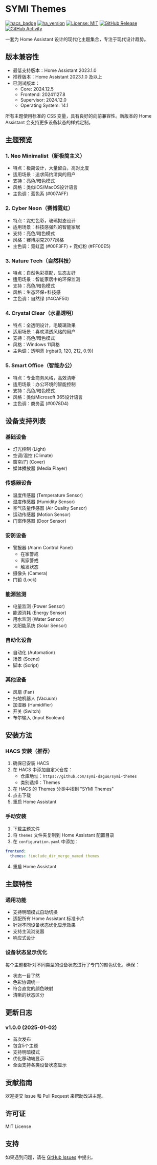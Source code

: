 # SYMI Themes

[![hacs_badge](https://img.shields.io/badge/HACS-Custom-orange.svg)](https://github.com/custom-components/hacs)
[![ha_version](https://img.shields.io/badge/Home%20Assistant-2023.1.0-blue.svg)](https://www.home-assistant.io)
[![License: MIT](https://img.shields.io/badge/License-MIT-yellow.svg)](https://opensource.org/licenses/MIT)
[![GitHub Release][releases-shield]][releases]
[![GitHub Activity][commits-shield]][commits]

[releases-shield]: https://img.shields.io/github/release/symi-daguo/symi-themes.svg
[releases]: https://github.com/symi-daguo/symi-themes/releases
[commits-shield]: https://img.shields.io/github/commit-activity/y/symi-daguo/symi-themes.svg
[commits]: https://github.com/symi-daguo/symi-themes/commits/main

一套为 Home Assistant 设计的现代化主题集合，专注于现代设计趋势。

## 版本兼容性

- 最低支持版本：Home Assistant 2023.1.0
- 推荐版本：Home Assistant 2023.1.0 及以上
- 已测试版本：
  - Core: 2024.12.5
  - Frontend: 20241127.8
  - Supervisor: 2024.12.0
  - Operating System: 14.1

所有主题使用标准的 CSS 变量，具有良好的向前兼容性。新版本的 Home Assistant 会支持更多设备状态的样式定制。

## 主题预览

### 1. Neo Minimalist（新极简主义）
- 特点：极简设计，大量留白，高对比度
- 适用场景：追求简约清爽的用户
- 支持：亮色/暗色模式
- 风格：类似iOS/MacOS设计语言
- 主色调：蓝色系 (#007AFF)

### 2. Cyber Neon（赛博霓虹）
- 特点：霓虹色彩，玻璃拟态设计
- 适用场景：科技感强烈的智能家居
- 支持：亮色/暗色模式
- 风格：赛博朋克2077风格
- 主色调：霓虹蓝 (#00F3FF) + 霓虹粉 (#FF00E5)

### 3. Nature Tech（自然科技）
- 特点：自然色彩搭配，生态友好
- 适用场景：智能家居中的环保监测
- 支持：亮色/暗色模式
- 风格：生态环保+科技感
- 主色调：自然绿 (#4CAF50)

### 4. Crystal Clear（水晶透明）
- 特点：全透明设计，毛玻璃效果
- 适用场景：喜欢清透风格的用户
- 支持：亮色/暗色模式
- 风格：Windows 11风格
- 主色调：透明蓝 (rgba(0, 120, 212, 0.9))

### 5. Smart Office（智能办公）
- 特点：专业商务风格，高效清晰
- 适用场景：办公环境的智能控制
- 支持：亮色/暗色模式
- 风格：类似Microsoft 365设计语言
- 主色调：商务蓝 (#0078D4)

## 设备支持列表

### 基础设备
- 灯光控制 (Light)
- 空调/温控 (Climate)
- 窗帘/门 (Cover)
- 媒体播放器 (Media Player)

### 传感器设备
- 温度传感器 (Temperature Sensor)
- 湿度传感器 (Humidity Sensor)
- 空气质量传感器 (Air Quality Sensor)
- 运动传感器 (Motion Sensor)
- 门窗传感器 (Door Sensor)

### 安防设备
- 警报器 (Alarm Control Panel)
  - 在家警戒
  - 离家警戒
  - 触发状态
- 摄像头 (Camera)
- 门锁 (Lock)

### 能源监测
- 电量监测 (Power Sensor)
- 能源消耗 (Energy Sensor)
- 用水监测 (Water Sensor)
- 太阳能系统 (Solar Sensor)

### 自动化设备
- 自动化 (Automation)
- 场景 (Scene)
- 脚本 (Script)

### 其他设备
- 风扇 (Fan)
- 扫地机器人 (Vacuum)
- 加湿器 (Humidifier)
- 开关 (Switch)
- 布尔输入 (Input Boolean)

## 安装方法

### HACS 安装（推荐）
1. 确保已安装 HACS
2. 在 HACS 中添加自定义仓库：
   - 仓库地址：`https://github.com/symi-daguo/symi-themes`
   - 类别选择：Themes
3. 在 HACS 的 Themes 分类中找到 "SYMI Themes"
4. 点击下载
5. 重启 Home Assistant

### 手动安装
1. 下载主题文件
2. 将 `themes` 文件夹复制到 Home Assistant 配置目录
3. 在 `configuration.yaml` 中添加：
```yaml
frontend:
  themes: !include_dir_merge_named themes
```
4. 重启 Home Assistant

## 主题特性

### 通用功能
- 支持明暗模式自动切换
- 适配所有 Home Assistant 标准卡片
- 针对不同设备状态优化显示效果
- 支持主流浏览器
- 响应式设计

### 设备状态显示优化
每个主题都针对不同类型的设备状态进行了专门的颜色优化，确保：
- 状态一目了然
- 色彩协调统一
- 符合直觉的颜色映射
- 清晰的状态区分

## 更新日志

### v1.0.0 (2025-01-02)
- 首次发布
- 包含5个主题
- 支持明暗模式
- 优化移动端显示
- 全面支持各类设备状态显示

## 贡献指南

欢迎提交 Issue 和 Pull Request 来帮助改进主题。

## 许可证

MIT License

## 支持

如果遇到问题，请在 [GitHub Issues](https://github.com/symi-daguo/symi-themes/issues) 中提出。 